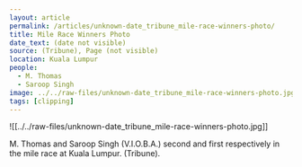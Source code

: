 ```yaml
---
layout: article
permalink: /articles/unknown-date_tribune_mile-race-winners-photo/
title: Mile Race Winners Photo
date_text: (date not visible)
source: (Tribune), Page (not visible)
location: Kuala Lumpur
people:
  - M. Thomas
  - Saroop Singh
image: ../../raw-files/unknown-date_tribune_mile-race-winners-photo.jpg
tags: [clipping]
---
```

![[../../raw-files/unknown-date_tribune_mile-race-winners-photo.jpg]]

M. Thomas and Saroop Singh (V.I.O.B.A.) second and first respectively in the mile race at Kuala Lumpur.
(Tribune).